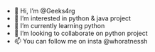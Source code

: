 - 👋 Hi, I’m @Geeks4rg
- 👀 I’m interested in python & java project
- 🌱 I’m currently learning python
- 💞️ I’m looking to collaborate on python project
- 📫 You can follow me on insta @whoratnessh

<!---
Geeks4rg/Geeks4rg is a ✨ special ✨ repository because its `README.md` (this file) appears on your GitHub profile.
You can click the Preview link to take a look at your changes.
--->

